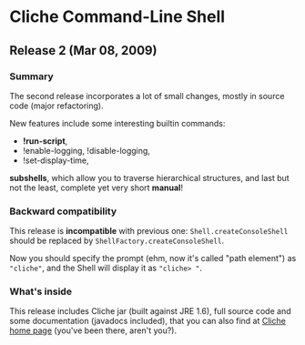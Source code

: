 Cliche Command-Line Shell
=========================

Release 2 (Mar 08, 2009)
------------------------

### Summary

The second release incorporates a lot of small changes, mostly in source code (major refactoring).

New features include some interesting builtin commands:

* **!run-script**,
* !enable-logging, !disable-logging,
* !set-display-time,

**subshells**, which allow you to traverse hierarchical structures, and last but not the least, complete yet very short **manual**!

### Backward compatibility

This release is **incompatible** with previous one: `Shell.createConsoleShell` should be replaced by `ShellFactory.createConsoleShell`.

Now you should specify the prompt (ehm, now it's called "path element") as `"cliche"`, and the Shell will display it as `"cliche> "`.

### What's inside

This release includes Cliche jar (built against JRE 1.6), full source code and some documentation (javadocs included), that you can also find at [Cliche home page](http://cliche.sourceforge.net/) (you've been there, aren't you?).
